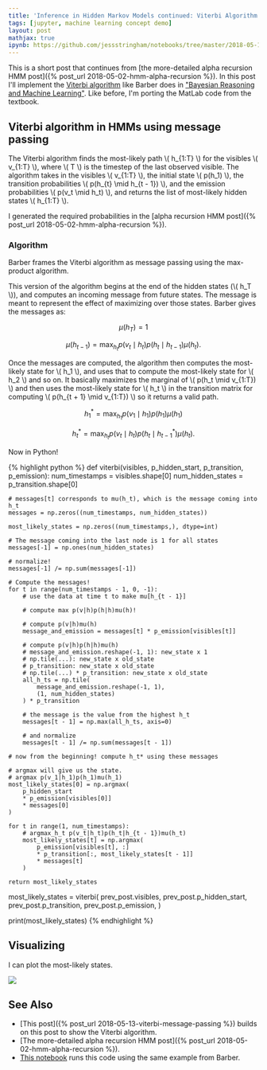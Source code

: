 ```yaml
---
title: 'Inference in Hidden Markov Models continued: Viterbi Algorithm'
tags: [jupyter, machine learning concept demo]
layout: post
mathjax: true
ipynb: https://github.com/jessstringham/notebooks/tree/master/2018-05-13-viterbi-message-passing.ipynb
---
```





This is a short post that continues from [the more-detailed alpha recursion HMM post]({% post_url 2018-05-02-hmm-alpha-recursion %}). In this post I'll implement the [Viterbi algorithm](https://en.wikipedia.org/wiki/Viterbi_algorithm) like Barber does in ["Bayesian Reasoning and Machine Learning"](http://www.cs.ucl.ac.uk/staff/d.barber/brml/). Like before, I'm porting the MatLab code from the textbook.







## Viterbi algorithm in HMMs using message passing

The Viterbi algorithm finds the most-likely path \\( h_{1:T} \\) for the visibles \\( v_{1:T} \\), where \\( T \\) is the timestep of the last observed visible.
The algorithm takes in the visibles \\( v_{1:T} \\), the initial state \\( p(h_1) \\), the transition probabilities \\( p(h_{t} \mid h_{t - 1}) \\), and the emission probabilities \\( p(v_t \mid h_t) \\), and returns the list of most-likely hidden states \\( h_{1:T} \\). 

I generated the required probabilities in the [alpha recursion HMM post]({% post_url 2018-05-02-hmm-alpha-recursion %}).

### Algorithm

Barber frames the Viterbi algorithm as message passing using the max-product algorithm.

This version of the algorithm begins at the end of the hidden states (\\( h_T \\)), and computes an incoming message from future states. The message is meant to represent the effect of maximizing over those states.
Barber gives the messages as:

$$\mu(h_T) = 1$$

$$\mu(h_{t - 1}) = \max_{h_t} p(v_t \mid h_t)p(h_t \mid h_{t - 1})\mu(h_t).$$

Once the messages are computed, the algorithm then computes the most-likely state for \\( h_1 \\), and uses that to compute the most-likely state for \\( h_2 \\) and so on. It basically maximizes the marginal of \\( p(h_t \mid v_{1:T}) \\) and then uses the most-likely state for \\( h_t \\) in the transition matrix for computing \\( p(h_{t + 1} \mid v_{1:T}) \\) so it returns a valid path.

$$h_1^* = \max_{h_1} p(v_1 \mid h_1)p(h_1)\mu(h_1)$$

$$h_t^* = \max_{h_t} p(v_t \mid h_t)p(h_t \mid h_{t - 1}^*)\mu(h_t).$$

Now in Python!



{% highlight python %}
def viterbi(visibles, p_hidden_start, p_transition, p_emission):
    num_timestamps = visibles.shape[0]
    num_hidden_states = p_transition.shape[0]
    
    # messages[t] corresponds to mu(h_t), which is the message coming into h_t
    messages = np.zeros((num_timestamps, num_hidden_states))
    
    most_likely_states = np.zeros((num_timestamps,), dtype=int)

    # The message coming into the last node is 1 for all states
    messages[-1] = np.ones(num_hidden_states)

    # normalize!
    messages[-1] /= np.sum(messages[-1])
    
    # Compute the messages!
    for t in range(num_timestamps - 1, 0, -1):
        # use the data at time t to make mu[h_{t - 1}]
        
        # compute max p(v|h)p(h|h)mu(h)!
        
        # compute p(v|h)mu(h)
        message_and_emission = messages[t] * p_emission[visibles[t]]
        
        # compute p(v|h)p(h|h)mu(h)
        # message_and_emission.reshape(-1, 1): new_state x 1
        # np.tile(...): new_state x old_state
        # p_transition: new_state x old_state
        # np.tile(...) * p_transition: new_state x old_state
        all_h_ts = np.tile(
            message_and_emission.reshape(-1, 1),
            (1, num_hidden_states)
        ) * p_transition
        
        # the message is the value from the highest h_t
        messages[t - 1] = np.max(all_h_ts, axis=0)
        
        # and normalize
        messages[t - 1] /= np.sum(messages[t - 1])
    
    # now from the beginning! compute h_t* using these messages
    
    # argmax will give us the state.
    # argmax p(v_1|h_1)p(h_1)mu(h_1)
    most_likely_states[0] = np.argmax(
        p_hidden_start 
        * p_emission[visibles[0]] 
        * messages[0]
    )
    
    for t in range(1, num_timestamps):
        # argmax_h_t p(v_t|h_t)p(h_t|h_{t - 1})mu(h_t)
        most_likely_states[t] = np.argmax(
            p_emission[visibles[t], :]
            * p_transition[:, most_likely_states[t - 1]] 
            * messages[t]
        )
    
    return most_likely_states

most_likely_states = viterbi(
    prev_post.visibles, 
    prev_post.p_hidden_start,
    prev_post.p_transition,
    prev_post.p_emission,
)

print(most_likely_states)
{% endhighlight %}




## Visualizing

I can plot the most-likely states.

![](/assets/2018-05-13-viterbi.png)


## See Also

 - [This post]({% post_url 2018-05-13-viterbi-message-passing %}) builds on this post to show the Viterbi algorithm.
 - [The more-detailed alpha recursion HMM post]({% post_url 2018-05-02-hmm-alpha-recursion %}).
 - [This notebook](https://github.com/jessstringham/blog/blob/master/notebooks/2018-05-13-hmm-check-results.ipynb) runs this code using the same example from Barber.